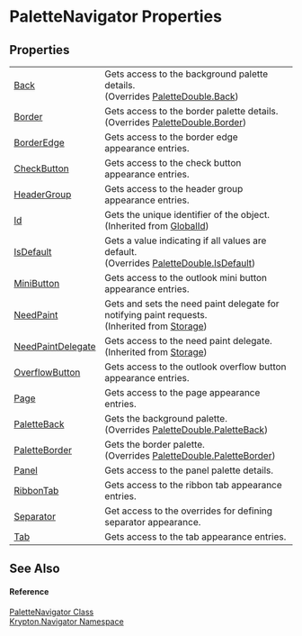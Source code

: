 # PaletteNavigator Properties




## Properties
<table>
<tr>
<td><a href="356c87d5-0ea0-090d-9f63-8e608fc9a677.md">Back</a></td>
<td>Gets access to the background palette details.<br />(Overrides <a href="06d72b68-465f-5556-6467-b4c283a2d52e.md">PaletteDouble.Back</a>)</td></tr>
<tr>
<td><a href="b7fa944d-5581-8070-6820-49743186ab2b.md">Border</a></td>
<td>Gets access to the border palette details.<br />(Overrides <a href="590357cc-de70-8cf1-59d8-1ea06b2cb30e.md">PaletteDouble.Border</a>)</td></tr>
<tr>
<td><a href="9e733e52-7441-3a84-a68e-aeeb1d7a7eeb.md">BorderEdge</a></td>
<td>Gets access to the border edge appearance entries.</td></tr>
<tr>
<td><a href="414b1808-5384-d0d0-d767-02f49edda358.md">CheckButton</a></td>
<td>Gets access to the check button appearance entries.</td></tr>
<tr>
<td><a href="e580a9e2-5edc-01b5-e777-a038fecd4a1d.md">HeaderGroup</a></td>
<td>Gets access to the header group appearance entries.</td></tr>
<tr>
<td><a href="71a6846f-bfb6-fb58-b361-6b43ae0583a8.md">Id</a></td>
<td>Gets the unique identifier of the object.<br />(Inherited from <a href="9ef2ca3a-e03e-8927-105a-2f9a6fbdf849.md">GlobalId</a>)</td></tr>
<tr>
<td><a href="6f298219-417d-72ca-f66f-e4a057c5cf0d.md">IsDefault</a></td>
<td>Gets a value indicating if all values are default.<br />(Overrides <a href="1063cdd3-9307-d921-f497-8a95d88eeed6.md">PaletteDouble.IsDefault</a>)</td></tr>
<tr>
<td><a href="b9b9cece-9372-dd33-c150-7c908018bb9b.md">MiniButton</a></td>
<td>Gets access to the outlook mini button appearance entries.</td></tr>
<tr>
<td><a href="097a0f47-e60c-4bf7-802c-8391c6d8feff.md">NeedPaint</a></td>
<td>Gets and sets the need paint delegate for notifying paint requests.<br />(Inherited from <a href="8406cf55-79a3-e579-4094-be084e489431.md">Storage</a>)</td></tr>
<tr>
<td><a href="879ca7f2-32c5-8581-44f2-c7aee6491db2.md">NeedPaintDelegate</a></td>
<td>Gets access to the need paint delegate.<br />(Inherited from <a href="8406cf55-79a3-e579-4094-be084e489431.md">Storage</a>)</td></tr>
<tr>
<td><a href="c4ddd8c3-f958-3297-317b-ea13cb018519.md">OverflowButton</a></td>
<td>Gets access to the outlook overflow button appearance entries.</td></tr>
<tr>
<td><a href="ce382ee0-543a-33d9-7f78-1a7a7d6de60d.md">Page</a></td>
<td>Gets access to the page appearance entries.</td></tr>
<tr>
<td><a href="f3cc1070-7d80-03ea-bee9-47742b918030.md">PaletteBack</a></td>
<td>Gets the background palette.<br />(Overrides <a href="4dcf0a7e-e864-972a-5e45-98bfd70e601e.md">PaletteDouble.PaletteBack</a>)</td></tr>
<tr>
<td><a href="aec9f3fa-19a8-5b24-18ec-8a30b6b17f93.md">PaletteBorder</a></td>
<td>Gets the border palette.<br />(Overrides <a href="b6273d29-1cda-4e45-a9bc-7fbcff4473f4.md">PaletteDouble.PaletteBorder</a>)</td></tr>
<tr>
<td><a href="ba3630b9-403b-c599-6fb5-0950cf1f5ff0.md">Panel</a></td>
<td>Gets access to the panel palette details.</td></tr>
<tr>
<td><a href="9f20eef5-566a-a63e-be33-cdced783ed3a.md">RibbonTab</a></td>
<td>Gets access to the ribbon tab appearance entries.</td></tr>
<tr>
<td><a href="ba7075b9-7202-16eb-02bc-39b8c1dcf664.md">Separator</a></td>
<td>Get access to the overrides for defining separator appearance.</td></tr>
<tr>
<td><a href="1de8ef0f-40bf-54de-2fa9-928ff6ed1bbf.md">Tab</a></td>
<td>Gets access to the tab appearance entries.</td></tr>
</table>

## See Also


#### Reference
<a href="7ff26c66-fd6b-15d6-8cfd-ea6a1c92bf8e.md">PaletteNavigator Class</a>  
<a href="a21ac074-d119-3dc6-bd1c-d3a12c0128bc.md">Krypton.Navigator Namespace</a>  
